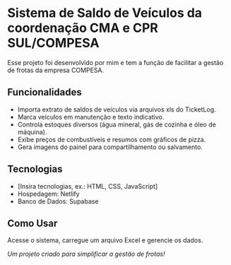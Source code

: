 # Sistema de Saldo de Veículos da coordenação CMA e CPR SUL/COMPESA

Esse projeto foi desenvolvido por mim e tem a função de facilitar a gestão de frotas da empresa COMPESA.

## Funcionalidades
- Importa extrato de saldos de veículos via arquivos xls do TicketLog.
- Marca veículos em manutenção e texto indicativo.
- Controla estoques diversos (água mineral, gás de cozinha e óleo de máquina).
- Exibe preços de combustíveis e resumos com gráficos de pizza.
- Gera imagens do painel para compartilhamento ou salvamento.

## Tecnologias
- [Insira tecnologias, ex.: HTML, CSS, JavaScript]
- Hospedagem: Netlify
- Banco de Dados: Supabase

## Como Usar
Acesse o sistema, carregue um arquivo Excel e gerencie os dados.

*Um projeto criado para simplificar a gestão de frotas!*
